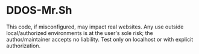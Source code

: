 # DDOS-Mr.Sh
This code, if misconfigured, may impact real websites. Any use outside local/authorized environments is at the user's sole risk; the author/maintainer accepts no liability. Test only on localhost or with explicit authorization.
